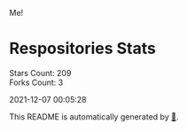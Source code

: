 Me!

# Respositories Stats
Stars Count: 209  
Forks Count: 3

2021-12-07 00:05:28  

This README is automatically generated by [🐰](https://github.com/rnitta/rnitta).
